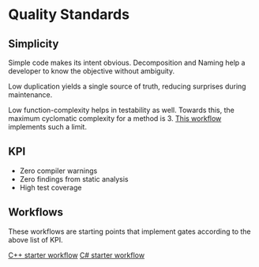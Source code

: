 # Quality Standards

## Simplicity

Simple code makes its intent obvious.
Decomposition and Naming help a developer
to know the objective without ambiguity.

Low duplication yields a single source of truth, reducing surprises
during maintenance.

Low function-complexity helps in testability as well.
Towards this, the maximum cyclomatic complexity for a method is 3.
[This workflow](https://github.com/Engin-Boot/get-started/tree/master/workflow-files/complexity)
implements such a limit.

## KPI

- Zero compiler warnings
- Zero findings from static analysis
- High test coverage

## Workflows

These workflows are starting points that implement gates according to
the above list of KPI.

[C++ starter workflow](https://github.com/Engin-Boot/get-started/tree/master/workflow-files/cpp)
[C# starter workflow](https://github.com/Engin-Boot/get-started/tree/master/workflow-files/cs)

